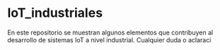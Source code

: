 # IoT_industriales

En este repositorio se muestran algunos elementos que contribuyen al desarrollo de sistemas IoT a nivel industrial. Cualquier duda o aclaraci
